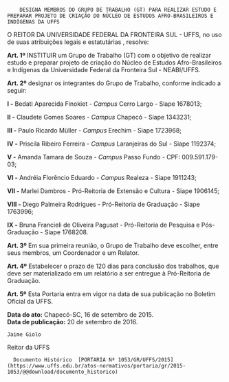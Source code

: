         DESIGNA MEMBROS DO GRUPO DE TRABALHO (GT) PARA REALIZAR ESTUDO E PREPARAR PROJETO DE CRIAÇÃO DO NÚCLEO DE ESTUDOS AFRO-BRASILEIROS E INDÍGENAS DA UFFS  

O REITOR DA UNIVERSIDADE FEDERAL DA FRONTEIRA SUL - UFFS, no uso de suas atribuições legais e estatutárias , resolve:

 **Art. 1º** INSTITUIR um Grupo de Trabalho (GT) com o objetivo de realizar estudo e preparar projeto de criação do Núcleo de Estudos Afro-Brasileiros e Indígenas da Universidade Federal da Fronteira Sul - NEABI/UFFS.

 **Art. 2º** designar os integrantes do Grupo de Trabalho, conforme indicado a seguir:

 **I -** Bedati Aparecida Finokiet - *Campus* Cerro Largo - Siape 1678013;

 **II -** Claudete Gomes Soares - *Campus* Chapecó - Siape 1343231;

 **III -** Paulo Ricardo Müller - *Campus* Erechim - Siape 1723968;

 **IV -** Priscila Ribeiro Ferreira - *Campus* Laranjeiras do Sul - Siape 1192374;

 **V -** Amanda Tamara de Souza - *Campus* Passo Fundo - CPF: 009.591.179-03;

 **VI -** Andréia Florêncio Eduardo - *Campus* Realeza - Siape 1911243;

 **VII -** Marlei Dambros - Pró-Reitoria de Extensão e Cultura - Siape 1906145;

 **VIII -** Diego Palmeira Rodrigues - Pró-Reitoria de Graduação - Siape 1763996;

 **IX -** Bruna Francieli de Oliveira Pagusat - Pró-Reitoria de Pesquisa e Pós-Graduação - Siape 1768208.

 **Art. 3º** Em sua primeira reunião, o Grupo de Trabalho deve escolher, entre seus membros, um Coordenador e um Relator.

 **Art. 4º** Estabelecer o prazo de 120 dias para conclusão dos trabalhos, que deve ser materializado em um relatório a ser entregue à Pró-Reitoria de Graduação.

 **Art. 5º** Esta Portaria entra em vigor na data de sua publicação no Boletim Oficial da UFFS.

  

   **Data do ato:** Chapecó-SC, 16 de setembro de 2015.   
 **Data de publicação:**  20 de setembro de 2016. 

    Jaime Giolo   
 Reitor da UFFS 

      Documento Histórico  [PORTARIA Nº 1053/GR/UFFS/2015](https://www.uffs.edu.br/atos-normativos/portaria/gr/2015-1053/@@download/documento_historico)     
      